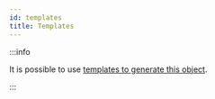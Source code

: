 ```yaml
---
id: templates
title: Templates
---
```


:::info

It is possible to use
[templates to generate this object](/asset-management/modules/overview/templates).

:::
